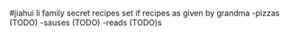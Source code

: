 #jiahui li family secret recipes
set if recipes as given by grandma
-pizzas (TODO)
-sauses (TODO)
-reads (TODO)s

